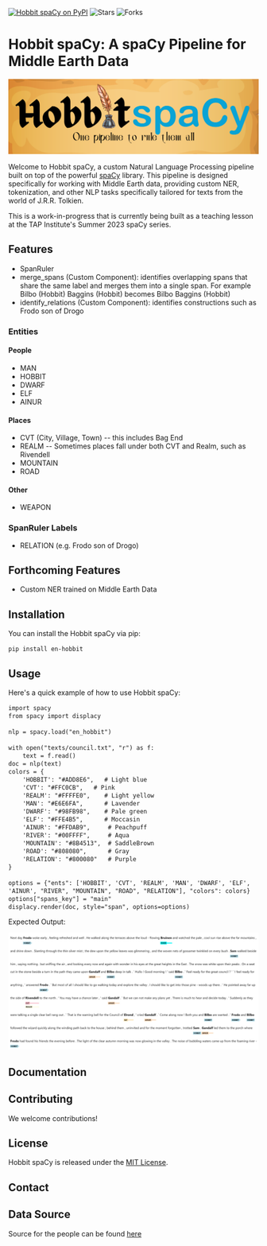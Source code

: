 [![Hobbit spaCy on PyPI](https://img.shields.io/pypi/v/en-hobbit.svg)](https://pypi.org/project/en-hobbit/)
![Stars](https://img.shields.io/github/stars/wjbmattingly/hobbit-spacy.svg?style=social)
![Forks](https://img.shields.io/github/forks/wjbmattingly/hobbit-spacy.svg?style=social)


# Hobbit spaCy: A spaCy Pipeline for Middle Earth Data

![Hobbit spaCy](images/hobbitspacy.png)

Welcome to Hobbit spaCy, a custom Natural Language Processing pipeline built on top of the powerful [spaCy](https://spacy.io/) library. This pipeline is designed specifically for working with Middle Earth data, providing custom NER, tokenization, and other NLP tasks specifically tailored for texts from the world of J.R.R. Tolkien.

This is a work-in-progress that is currently being built as a teaching lesson at the  TAP Institute's Summer 2023 spaCy series.

## Features

* SpanRuler
* merge_spans (Custom Component): identifies overlapping spans that share the same label and merges them into a single span. For example Bilbo (Hobbit) Baggins (Hobbit) becomes Bilbo Baggins (Hobbit)
* identify_relations (Custom Component): identifies constructions such as Frodo son of Drogo

### Entities

#### People
* MAN
* HOBBIT
* DWARF
* ELF
* AINUR

#### Places
* CVT (City, Village, Town) -- this includes Bag End
* REALM -- Sometimes places fall under both CVT and Realm, such as Rivendell
* MOUNTAIN
* ROAD

#### Other
* WEAPON

### SpanRuler Labels

* RELATION (e.g. Frodo son of Drogo)

## Forthcoming Features

* Custom NER trained on Middle Earth Data

## Installation

You can install the Hobbit spaCy via pip:

```shell
pip install en-hobbit
```

## Usage

Here's a quick example of how to use Hobbit spaCy:

```
import spacy
from spacy import displacy

nlp = spacy.load("en_hobbit")

with open("texts/council.txt", "r") as f:
    text = f.read()
doc = nlp(text)
colors = {
    'HOBBIT': "#ADD8E6",   # Light blue
    'CVT': "#FFC0CB",   # Pink
    'REALM': "#FFFFE0",    # Light yellow
    'MAN': "#E6E6FA",      # Lavender
    'DWARF': "#98FB98",    # Pale green
    'ELF': "#FFE4B5",      # Moccasin
    'AINUR': "#FFDAB9",     # Peachpuff
    'RIVER': "#00FFFF",     # Aqua
    'MOUNTAIN': "#8B4513",  # SaddleBrown
    'ROAD': "#808080",      # Gray
    'RELATION': "#800080"   # Purple
}

options = {"ents": ['HOBBIT', 'CVT', 'REALM', 'MAN', 'DWARF', 'ELF', 'AINUR', "RIVER", "MOUNTAIN", "ROAD", "RELATION"], "colors": colors}
options["spans_key"] = "main"
displacy.render(doc, style="span", options=options)
```

Expected Output:

![Sample Output](images/sample-output.JPG)

## Documentation


## Contributing

We welcome contributions!

## License

Hobbit spaCy is released under the [MIT License](LICENSE).

## Contact

## Data Source

Source for the people can be found [here](https://github.com/juandes/lotr-names-classification)